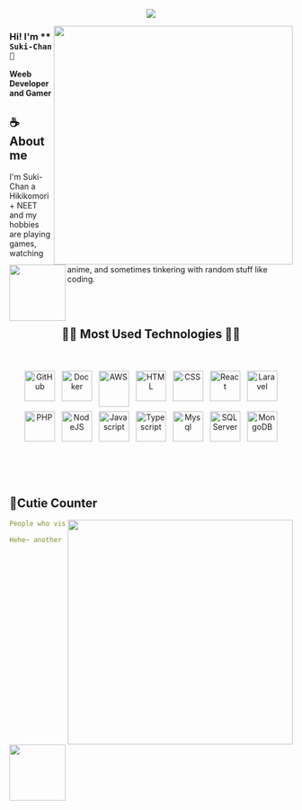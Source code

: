 <div align="center">
  
![](https://typograssy.deno.dev/api?text=Suki-Chan!&l0=none&bg=none&frame=none&speed=100&comment=)
  
</div>

<a href="https://discord.com/users/317527070576214018"><img align="right" width="425" src="https://lanyard.kyrie25.me/api/317527070576214018?imgStyle=square&gradient=e9d6d5-e9d6d5-f3b1b4-ffffff&bg=0d1117"></a>

### Hi! I'm ** `Suki-Chan 💜`

**Weeb Developer and Gamer** 

## **☕ About me**

<a href="https://github.com/lSukiChanl"><img align="left" width="100" src="https://cdn.discordapp.com/attachments/693558348276301884/693559985459822692/021.png"></a>

I'm Suki-Chan a Hikikomori + NEET and my hobbies are playing games, watching anime, and sometimes tinkering with random stuff like coding.

<br><br>
<h2 align="center">🧑‍💻 Most Used Technologies 🧑‍💻</h2>
<br>
<p align="center">
	<img src="https://cdn.jsdelivr.net/gh/devicons/devicon/icons/github/github-original.svg" alt="GitHub" width="54" height5464" style="vertical-align:top; margin:4px;">
	<img src="https://cdn.jsdelivr.net/gh/devicons/devicon/icons/docker/docker-plain.svg" alt="Docker" width="54" height="54" style="vertical-align:top; margin:4px;">
	<img src="https://cdn.jsdelivr.net/gh/devicons/devicon/icons/amazonwebservices/amazonwebservices-original.svg" alt="AWS" width="54" height="64" style="vertical-align:top; margin:4px;">
	<img src="https://cdn.jsdelivr.net/gh/devicons/devicon/icons/html5/html5-plain.svg" alt="HTML" width="54" height="54" style="vertical-align:top; margin:4px;">
  	<img src="https://cdn.jsdelivr.net/gh/devicons/devicon/icons/css3/css3-plain.svg" alt="CSS" width="54" height="54" style="vertical-align:top; margin:4px;">
	<img src="https://cdn.jsdelivr.net/gh/devicons/devicon/icons/react/react-original.svg" alt="React" width="54" height="54" style="vertical-align:top; margin:4px;">
	<img src="https://cdn.jsdelivr.net/gh/devicons/devicon/icons/laravel/laravel-plain.svg" alt="Laravel" width="54" height="54" style="vertical-align:top; margin:4px;">
	<img src="https://cdn.jsdelivr.net/gh/devicons/devicon/icons/php/php-plain.svg" alt="PHP" width="54" height="54" style="vertical-align:top; margin:4px;">
	<img src="https://cdn.jsdelivr.net/gh/devicons/devicon/icons/nodejs/nodejs-original.svg" alt="NodeJS" width="54" height="54" style="vertical-align:top; margin:4px;">
	<img src="https://cdn.jsdelivr.net/gh/devicons/devicon/icons/javascript/javascript-plain.svg" alt="Javascript" width="54" height="54" style="vertical-align:top; margin:4px;">
	<img src="https://cdn.jsdelivr.net/gh/devicons/devicon/icons/typescript/typescript-plain.svg" alt="Typescript" width="54" height="54" style="vertical-align:top; margin:4px;">
	<img src="https://cdn.jsdelivr.net/gh/devicons/devicon/icons/mysql/mysql-plain.svg" alt="Mysql" width="54" height="54" style="vertical-align:top; margin:4px;">
	<img src="https://cdn.jsdelivr.net/gh/devicons/devicon/icons/microsoftsqlserver/microsoftsqlserver-plain.svg" alt="SQLServer" width="54" height="54" style="vertical-align:top; margin:4px;">
	<img src="https://cdn.jsdelivr.net/gh/devicons/devicon/icons/mongodb/mongodb-plain.svg" alt="MongoDB" width="54" height="54" style="vertical-align:top; margin:4px;">
</p>
<h2></h2>
<br><br>


## **🧋Cutie Counter**
<!-- <p align="center">
	<img src="https://moe-counter.glitch.me/get/@miyagawamizu?theme=moebooru-h"> <br/>
</p> -->
<a href="https://discord.com/users/738748102311280681"><img align="right" width=400 src="https://moe-counter.glitch.me/get/@lSukiChanl?theme=rule34"></a>
<a href="https://github.com/MiyagawaMizu"><img align="left" width="100" src="https://cdn.discordapp.com/attachments/1077108830862839848/1130676248843137035/105634085_p12.png"></a>

```yaml
People who visit my profile :3.

Hehe~ another cutie has been caught.
```
